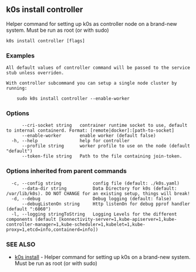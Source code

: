 ## k0s install controller

Helper command for setting up k0s as controller node on a brand-new system. Must be run as root (or with sudo)

```
k0s install controller [flags]
```

### Examples

```
All default values of controller command will be passed to the service stub unless overriden.

With controller subcommand you can setup a single node cluster by running:

	sudo k0s install controller --enable-worker

```

### Options

```
      --cri-socket string   contrainer runtime socket to use, default to internal containerd. Format: [remote|docker]:[path-to-socket]
      --enable-worker       enable worker (default false)
  -h, --help                help for controller
      --profile string      worker profile to use on the node (default "default")
      --token-file string   Path to the file containing join-token.
```

### Options inherited from parent commands

```
  -c, --config string            config file (default: ./k0s.yaml)
      --data-dir string          Data Directory for k0s (default: /var/lib/k0s). DO NOT CHANGE for an existing setup, things will break!
  -d, --debug                    Debug logging (default: false)
      --debugListenOn string     Http listenOn for debug pprof handler (default ":6060")
  -l, --logging stringToString   Logging Levels for the different components (default [konnectivity-server=1,kube-apiserver=1,kube-controller-manager=1,kube-scheduler=1,kubelet=1,kube-proxy=1,etcd=info,containerd=info])
```

### SEE ALSO

* [k0s install](k0s_install.md)	 - Helper command for setting up k0s on a brand-new system. Must be run as root (or with sudo)

